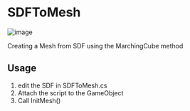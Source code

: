 # SDFToMesh

![image](https://user-images.githubusercontent.com/64544361/174798745-5bfee627-27b1-4f42-97a7-f3cf63031217.png)

Creating a Mesh from SDF using the MarchingCube method

## Usage


1. edit the SDF in SDFToMesh.cs
2. Attach the script to the GameObject
3. Call InitMesh()
